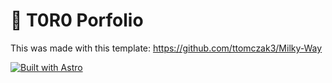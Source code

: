 # 🥸 T0R0 Porfolio

This was made with this template:
https://github.com/ttomczak3/Milky-Way



[![Built with Astro](https://astro.badg.es/v2/built-with-astro/tiny.svg)](https://astro.build) 